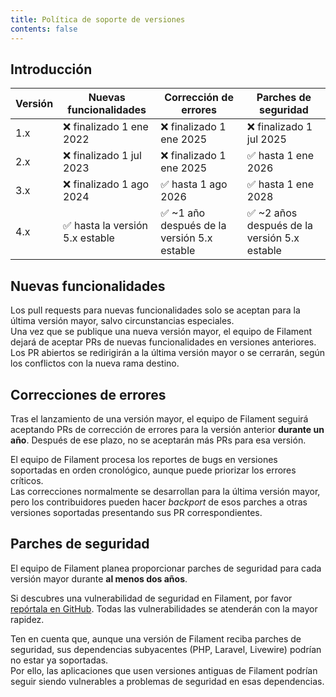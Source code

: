```yaml
---
title: Política de soporte de versiones
contents: false
---
```


## Introducción

| Versión | Nuevas funcionalidades | Corrección de errores | Parches de seguridad |
|----|----|----|----|
| 1.x    | ❌ finalizado 1 ene 2022 | ❌ finalizado 1 ene 2025 | ❌ finalizado 1 jul 2025 |
| 2.x    | ❌ finalizado 1 jul 2023 | ❌ finalizado 1 ene 2025 | ✅ hasta 1 ene 2026 |
| 3.x    | ❌ finalizado 1 ago 2024 | ✅ hasta 1 ago 2026 | ✅ hasta 1 ene 2028 |
| 4.x    | ✅ hasta la versión 5.x estable | ✅ ~1 año después de la versión 5.x estable | ✅ ~2 años después de la versión 5.x estable |

## Nuevas funcionalidades

Los pull requests para nuevas funcionalidades solo se aceptan para la última versión mayor, salvo circunstancias especiales.  
Una vez que se publique una nueva versión mayor, el equipo de Filament dejará de aceptar PRs de nuevas funcionalidades en versiones anteriores.  
Los PR abiertos se redirigirán a la última versión mayor o se cerrarán, según los conflictos con la nueva rama destino.

## Correcciones de errores

Tras el lanzamiento de una versión mayor, el equipo de Filament seguirá aceptando PRs de corrección de errores para la versión anterior **durante un año**. Después de ese plazo, no se aceptarán más PRs para esa versión.

El equipo de Filament procesa los reportes de bugs en versiones soportadas en orden cronológico, aunque puede priorizar los errores críticos.  
Las correcciones normalmente se desarrollan para la última versión mayor, pero los contribuidores pueden hacer *backport* de esos parches a otras versiones soportadas presentando sus PR correspondientes.

## Parches de seguridad

El equipo de Filament planea proporcionar parches de seguridad para cada versión mayor durante **al menos dos años**.

Si descubres una vulnerabilidad de seguridad en Filament, por favor [repórtala en GitHub](https://github.com/filamentphp/filament/security/advisories). Todas las vulnerabilidades se atenderán con la mayor rapidez.

Ten en cuenta que, aunque una versión de Filament reciba parches de seguridad, sus dependencias subyacentes (PHP, Laravel, Livewire) podrían no estar ya soportadas.  
Por ello, las aplicaciones que usen versiones antiguas de Filament podrían seguir siendo vulnerables a problemas de seguridad en esas dependencias.